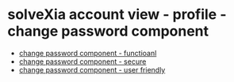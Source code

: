 # solveXia account view - profile  - change password component

- [change password component - functioanl](6a1a.md)
- [change password component - secure](6a1b.md)
- [change password component - user friendly](6a1c.md)

